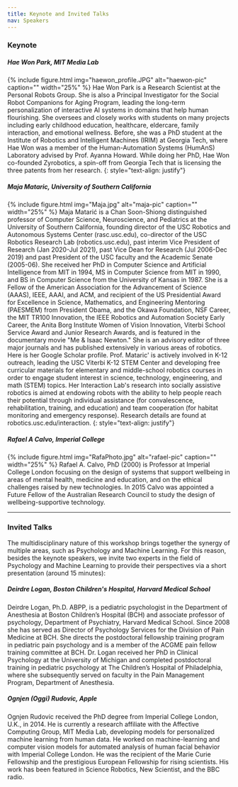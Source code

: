```yaml
---
title: Keynote and Invited Talks
nav: Speakers
---
```


### Keynote 
##### Hae Won Park, MIT Media Lab
{% include figure.html img="haewon_profile.JPG" alt="haewon-pic" caption="" width="25%" %}
Hae Won Park is a Research Scientist at the Personal Robots Group. She is also a Principal Investigator for the Social Robot Companions for Aging Program, leading the long-term personalization of interactive AI systems in domains that help human flourishing. She oversees and closely works with students on many projects including early childhood education, healthcare, eldercare,  family interaction, and emotional wellness. Before, she was a PhD student at the Institute of Robotics and Intelligent Machines (IRIM) at Georgia Tech, where Hae Won was a member of the Human-Automation Systems (HumAnS) Laboratory advised by Prof. Ayanna Howard. While doing her PhD, Hae Won co-founded Zyrobotics, a spin-off from Georgia Tech that is licensing the three patents from her research. 
{: style="text-align: justify"}

##### Maja Mataric, University of Southern California
{% include figure.html img="Maja.jpg" alt="maja-pic" caption="" width="25%" %}
Maja Matarić is a Chan Soon-Shiong distinguished professor of Computer Science, Neuroscience, and Pediatrics at the University of Southern California, founding director of the USC Robotics and Autonomous Systems Center (rasc.usc.edu), co-director of the USC Robotics Research Lab (robotics.usc.edu), past interim Vice President of Research (Jan 2020-Jul 2021), past Vice Dean for Research (Jul 2006-Dec 2019) and past President of the USC faculty and the Academic Senate (2005-06). She received her PhD in Computer Science and Artificial Intelligence from MIT in 1994, MS in Computer Science from MIT in 1990, and BS in Computer Science from the University of Kansas in 1987. She is a Fellow of the American Association for the Advancement of Science (AAAS), IEEE, AAAI, and ACM, and recipient of the US Presidential Award for Excellence in Science, Mathematics, and Engineering Mentoring (PAESMEM) from President Obama, and the Okawa Foundation, NSF Career, the MIT TR100 Innovation, the IEEE Robotics and Automation Society Early Career, the Anita Borg Institute Women of Vision Innovation, Viterbi School Service Award and Junior Research Awards, and is featured in the documentary movie "Me & Isaac Newton." She is an advisory editor of three major journals and has published extensively in various areas of robotics. Here is her Google Scholar profile. Prof. Mataric' is actively involved in K-12 outreach, leading the USC Viterbi K-12 STEM Center and developing free curricular materials for elementary and middle-school robotics courses in order to engage student interest in science, technology, engineering, and math (STEM) topics. Her Interaction Lab's research into socially assistive robotics is aimed at endowing robots with the ability to help people reach their potential through individual assistance (for convalescence, rehabilitation, training, and education) and team cooperation (for habitat monitoring and emergency response). Research details are found at robotics.usc.edu/interaction.
{: style="text-align: justify"}

##### Rafael A Calvo, Imperial College
{% include figure.html img="RafaPhoto.jpg" alt="rafael-pic" caption="" width="25%" %}
Rafael A. Calvo, PhD (2000) is Professor at Imperial College London focusing on the design of systems that support wellbeing in areas of mental health, medicine and education, and on the ethical challenges raised by new technologies. In 2015 Calvo was appointed a Future Fellow of the Australian Research Council to study the design of wellbeing-supportive technology.

---

### Invited Talks
The multidisciplinary nature of this workshop brings together the synergy of multiple areas, such as Psychology and Machine Learning.  For this reason, besides the keynote speakers, we invite two experts in the field of Psychology and Machine Learning to provide their perspectives via a short presentation (around 15 minutes):

##### Deirdre Logan, Boston Children's Hospital, Harvard Medical School
Deirdre Logan, Ph.D. ABPP, is a pediatric psychologist in the Department of Anesthesia at Boston Children’s Hospital (BCH) and associate professor of psychology, Department of Psychiatry, Harvard Medical School. Since 2008 she has served as Director of Psychology Services for the Division of Pain Medicine at BCH. She directs the postdoctoral fellowship training program in pediatric pain psychology and is a member of the ACGME pain fellow training committee at BCH. Dr. Logan received her PhD in Clinical Psychology at the University of Michigan and completed postdoctoral training in pediatric psychology at The Children’s Hospital of Philadelphia, where she subsequently served on faculty in the Pain Management Program, Department of Anesthesia. 

##### Ognjen (Oggi) Rudovic, Apple
Ognjen Rudovic received the PhD degree from Imperial College London, U.K., in 2014. He is currently a research affiliate with the Affective Computing Group, MIT Media Lab, developing models for personalized machine learning from human data. He worked on machine-learning and computer vision models for automated analysis of human facial behavior with Imperial College London. He was the recipient of the Marie Curie Fellowship and the prestigious European Fellowship for rising scientists. His work has been featured in Science Robotics, New Scientist, and the BBC radio.

<!--Open floor discussion: This workshop seeks to address the open challenges reported above (RC1 - RC3) with the contributed papers and the invited speaker presentations. During an open floor discussion, we will address those challenges and discuss possible solutions. Those challenges are provisional, and will change according to the keynote speakers’ talks and the paper submissions. 
We will divide the audience into three groups (breakout rooms in case of virtual or hybrid conference) that will be assigned to one of the research challenges delivered in the keynote speaker’s talks. The keynote speaker will also join their own topic group (provisional to their availability). At the end of the group discussion, we will rejoin the main workshop session, and each group will present their discussion’s outcomes. Also the attendees who will be present in-person will be assigned to a group team. For the sake of simplicity, we will create in-person groups, and online groups. However, the final main discussion will include both in-person and virtual attendees.
Workshop proceedings: We will include the workshop papers into the Workshop Proceedings collection available on arXiv. The papers could be 2-4 pages for short contributions and 6-8 pages for long paper contributions. Authors should use the RO-MAN template (http://www.smile.unina.it/ro-man2022/call-for-papers/) for the submission. Authors will be invited to present their accepted papers in a 15 minutes oral presentation during this workshop.
Special Issue: We want to publish a Special Issue containing contributions from workshop participants as well as other researchers working on related works to collect the knowledge and insights gained during the workshop. We are currently preparing a Special Issue proposal to be submitted to the International Journal of Social robotics. -->